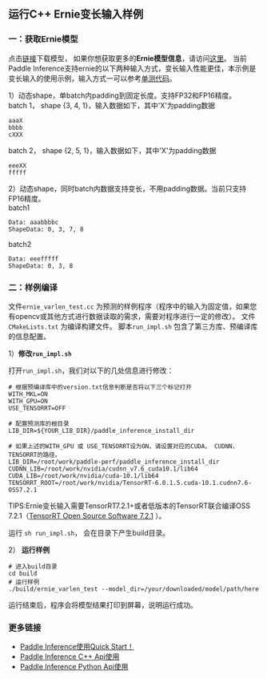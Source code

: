 ## 运行C++ Ernie变长输入样例

### 一：获取Ernie模型

点击[链接](http://paddle-inference-dist.bj.bcebos.com/tensorrt_test/ernie_model_4.tar.gz)下载模型， 如果你想获取更多的**Ernie模型信息**，请访问[这里](https://www.paddlepaddle.org.cn/paddle/ernie)。
当前Paddle Inference支持ernie的以下两种输入方式，变长输入性能更佳，本示例是变长输入的使用示例，输入方式一可以参考[单测代码](https://github.com/PaddlePaddle/Paddle/blob/develop/paddle/fluid/inference/tests/api/trt_dynamic_shape_ernie_test.cc)。 

1）动态shape，单batch内padding到固定长度。支持FP32和FP16精度。   
batch 1， shape {3, 4, 1}，输入数据如下，其中'X'为padding数据
```
aaaX
bbbb
cXXX
```
batch 2， shape {2, 5, 1}，输入数据如下，其中'X'为padding数据
```
eeeXX
fffff
```

2）动态shape，同时batch内数据支持变长，不用padding数据。当前只支持FP16精度。  
batch1
```
Data: aaabbbbc
ShapeData: 0, 3, 7, 8
```
batch2
```
Data: eeefffff
ShapeData: 0, 3, 8
```

### 二：样例编译

文件`ernie_varlen_test.cc` 为预测的样例程序（程序中的输入为固定值，如果您有opencv或其他方式进行数据读取的需求，需要对程序进行一定的修改）。
文件`CMakeLists.txt` 为编译构建文件。
脚本`run_impl.sh` 包含了第三方库、预编译库的信息配置。

1）**修改`run_impl.sh`**

打开`run_impl.sh`，我们对以下的几处信息进行修改：

```shell
# 根据预编译库中的version.txt信息判断是否将以下三个标记打开
WITH_MKL=ON
WITH_GPU=ON
USE_TENSORRT=OFF

# 配置预测库的根目录
LIB_DIR=${YOUR_LIB_DIR}/paddle_inference_install_dir

# 如果上述的WITH_GPU 或 USE_TENSORRT设为ON，请设置对应的CUDA， CUDNN， TENSORRT的路径。
LIB_DIR=/root/work/paddle-perf/paddle_inference_install_dir
CUDNN_LIB=/root/work/nvidia/cudnn_v7.6_cuda10.1/lib64
CUDA_LIB=/root/work/nvidia/cuda-10.1/lib64
TENSORRT_ROOT=/root/work/nvidia/TensorRT-6.0.1.5.cuda-10.1.cudnn7.6-OSS7.2.1
```
TIPS:Ernie变长输入需要TensorRT7.2.1+或者低版本的TensorRT联合编译OSS 7.2.1（[TensorRT Open Source Software 7.2.1](https://github.com/NVIDIA/TensorRT/tree/7.2.1) ）。

运行 `sh run_impl.sh`， 会在目录下产生build目录。

2） **运行样例**

```shell
# 进入build目录
cd build
# 运行样例
./build/ernie_varlen_test --model_dir=/your/downloaded/model/path/here
```

运行结束后，程序会将模型结果打印到屏幕，说明运行成功。


### 更多链接
- [Paddle Inference使用Quick Start！](https://paddle-inference.readthedocs.io/en/latest/introduction/quick_start.html)
- [Paddle Inference C++ Api使用](https://paddle-inference.readthedocs.io/en/latest/api_reference/cxx_api_index.html)
- [Paddle Inference Python Api使用](https://paddle-inference.readthedocs.io/en/latest/api_reference/python_api_index.html)
